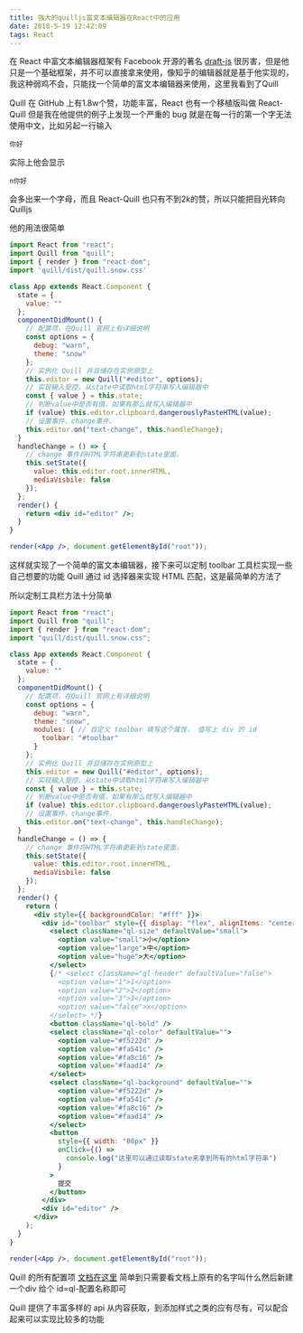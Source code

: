 ```yaml
---
title: 强大的quilljs富文本编辑器在React中的应用
date: 2018-5-19 12:42:09
tags: React
---
```


在 React 中富文本编辑器框架有 Facebook 开源的著名 [draft-js](https://github.com/facebook/draft-js) 很厉害，但是他只是一个基础框架，并不可以直接拿来使用，像知乎的编辑器就是基于他实现的，我这种弱鸡不会，只能找一个简单的富文本编辑器来使用，这里我看到了Quill
<!-- more -->

Quill 在 GitHub 上有1.8w个赞，功能丰富，React 也有一个移植版叫做 React-Quill 但是我在他提供的例子上发现一个严重的 bug 就是在每一行的第一个字无法使用中文，比如另起一行输入

	你好

实际上他会显示

	n你好

会多出来一个字母，而且 React-Quill 也只有不到2k的赞，所以只能把目光转向 Quilljs 

他的用法很简单

```jsx
import React from "react";
import Quill from "quill";
import { render } from "react-dom";
import 'quill/dist/quill.snow.css'

class App extends React.Component {
  state = {
    value: ""
  };
  componentDidMount() {
    // 配置项，在Quill 官网上有详细说明
    const options = {
      debug: "warn",
      theme: "snow"
    };
    // 实例化 Quill 并且储存在实例原型上
    this.editor = new Quill("#editor", options);
    // 实现输入受控，从state中读取html字符串写入编辑器中
    const { value } = this.state;
    // 判断value中是否有值，如果有那么就写入编辑器中
    if (value) this.editor.clipboard.dangerouslyPasteHTML(value);
    // 设置事件，change事件，
    this.editor.on("text-change", this.handleChange);
  }
  handleChange = () => {
    // change 事件将HTML字符串更新到state里面，
    this.setState({
      value: this.editor.root.innerHTML,
      mediaVisbile: false
    });
  };
  render() {
    return <div id="editor" />;
  }
}

render(<App />, document.getElementById("root"));
```

这样就实现了一个简单的富文本编辑器，接下来可以定制 toolbar 工具栏实现一些自己想要的功能
Quill 通过 id 选择器来实现 HTML 匹配，这是最简单的方法了

所以定制工具栏方法十分简单

```jsx
import React from "react";
import Quill from "quill";
import { render } from "react-dom";
import "quill/dist/quill.snow.css";

class App extends React.Component {
  state = {
    value: ""
  };
  componentDidMount() {
    // 配置项，在Quill 官网上有详细说明
    const options = {
      debug: "warn",
      theme: "snow",
      modules: { // 自定义 toolbar 填写这个属性， 值写上 div 的 id
        toolbar: "#toolbar"
      }
    };
    // 实例化 Quill 并且储存在实例原型上
    this.editor = new Quill("#editor", options);
    // 实现输入受控，从state中读取html字符串写入编辑器中
    const { value } = this.state;
    // 判断value中是否有值，如果有那么就写入编辑器中
    if (value) this.editor.clipboard.dangerouslyPasteHTML(value);
    // 设置事件，change事件，
    this.editor.on("text-change", this.handleChange);
  }
  handleChange = () => {
    // change 事件将HTML字符串更新到state里面，
    this.setState({
      value: this.editor.root.innerHTML,
      mediaVisbile: false
    });
  };
  render() {
    return (
      <div style={{ backgroundColor: "#fff" }}>
        <div id="toolbar" style={{ display: "flex", alignItems: "center" }}>
          <select className="ql-size" defaultValue="small">
            <option value="small">小</option>
            <option value="large">中</option>
            <option value="huge">大</option>
          </select>
          {/* <select className="ql-header" defaultValue="false">
            <option value="1">1</option>
            <option value="2">2</option>
            <option value="3">3</option>
            <option value="false">x</option>
          </select> */}
          <button className="ql-bold" />
          <select className="ql-color" defaultValue="">
            <option value="#f5222d" />
            <option value="#fa541c" />
            <option value="#fa8c16" />
            <option value="#faad14" />
          </select>
          <select className="ql-background" defaultValue="">
            <option value="#f5222d" />
            <option value="#fa541c" />
            <option value="#fa8c16" />
            <option value="#faad14" />
          </select>
		  <button
            style={{ width: "80px" }}
            onClick={() =>
              console.log("这里可以通过读取state来拿到所有的html字符串")
            }
          >
            提交
          </button>
        </div>
        <div id="editor" />
      </div>
    );
  }
}

render(<App />, document.getElementById("root"));

```

Quill 的所有配置项 [文档在这里](https://quilljs.com/docs/modules/toolbar/)
简单到只需要看文档上原有的名字叫什么然后新建一个div 给个 id=ql-配置名称即可

Quill 提供了丰富多样的 api 从内容获取，到添加样式之类的应有尽有，可以配合起来可以实现比较多的功能
